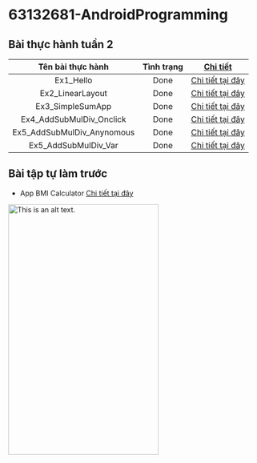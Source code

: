 # 63132681-AndroidProgramming
## Bài thực hành tuần 2

| Tên bài thực hành | Tình trạng | [Chi tiết](https://github.com/TienVannnn/63132681-AndroidProgramming/tree/main/BaiThucHanhTuan2)
|:-------------:|:-------------:|:-------------:
| Ex1_Hello    | Done | [Chi tiết tại đây](https://github.com/TienVannnn/63132681-AndroidProgramming/tree/main/BaiThucHanhTuan2/Ex1_Hello)
| Ex2_LinearLayout     | Done     | [Chi tiết tại đây](https://github.com/TienVannnn/63132681-AndroidProgramming/tree/main/BaiThucHanhTuan2/Ex2_LinearLayout)
| Ex3_SimpleSumApp     | Done    | [Chi tiết tại đây](https://github.com/TienVannnn/63132681-AndroidProgramming/tree/main/BaiThucHanhTuan2/Ex3_SimpleSumApp)
| Ex4_AddSubMulDiv_Onclick    | Done | [Chi tiết tại đây](https://github.com/TienVannnn/63132681-AndroidProgramming/tree/main/BaiThucHanhTuan2/Ex4_AddSubMulDiv_Onclick)
| Ex5_AddSubMulDiv_Anynomous     |   Done   | [Chi tiết tại đây](https://github.com/TienVannnn/63132681-AndroidProgramming/tree/main/BaiThucHanhTuan2/Ex5_AddSubMulDiv_Anynomous)
| Ex5_AddSubMulDiv_Var     |  Done    | [Chi tiết tại đây](https://github.com/TienVannnn/63132681-AndroidProgramming/tree/main/BaiThucHanhTuan2/Ex5_AddSubMulDiv_Var)

##
## Bài tập tự làm trước
* App BMI Calculator [Chi tiết tại đây](https://github.com/TienVannnn/63132681-AndroidProgramming/tree/main/BMICalculator)
<img src="https://github.com/TienVannnn/63132681-AndroidProgramming/assets/145122420/708f4ed8-9217-47a5-9b37-2140a0c0cd16" alt="This is an alt text." width="300" height="500">

